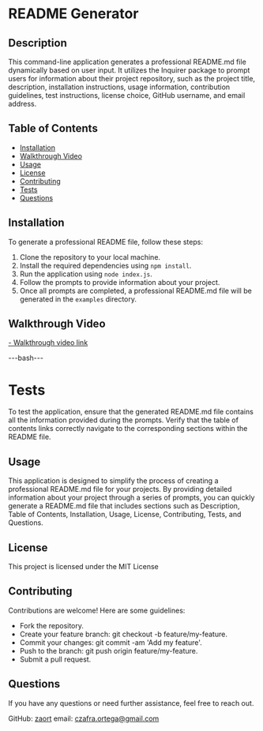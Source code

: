 # README Generator

## Description

This command-line application generates a professional README.md file dynamically based on user input. It utilizes the Inquirer package to prompt users for information about their project repository, such as the project title, description, installation instructions, usage information, contribution guidelines, test instructions, license choice, GitHub username, and email address.

## Table of Contents

- [Installation](#installation)
- [Walkthrough Video](#walkthrough-video)
- [Usage](#usage)
- [License](#license)
- [Contributing](#contributing)
- [Tests](#tests)
- [Questions](#questions)

## Installation

To generate a professional README file, follow these steps:

1. Clone the repository to your local machine.
2. Install the required dependencies using `npm install`.
3. Run the application using `node index.js`.
4. Follow the prompts to provide information about your project.
5. Once all prompts are completed, a professional README.md file will be generated in the `examples` directory.

## Walkthrough Video

[- Walkthrough video link](https://drive.google.com/file/d/1UaXayw3cIVRs9Qfr0Ng9q_DoCfxHDgaa/view)


---bash---
# Tests
To test the application, ensure that the generated README.md file contains all the information provided during the prompts. Verify that the table of contents links correctly navigate to the corresponding sections within the README file.

## Usage

This application is designed to simplify the process of creating a professional README.md file for your projects. By providing detailed information about your project through a series of prompts, you can quickly generate a README.md file that includes sections such as Description, Table of Contents, Installation, Usage, License, Contributing, Tests, and Questions.

## License
This project is licensed under the MIT License

## Contributing

Contributions are welcome! Here are some guidelines:

- Fork the repository.
- Create your feature branch: git checkout -b feature/my-feature.
- Commit your changes: git commit -am 'Add my feature'.
- Push to the branch: git push origin feature/my-feature.
- Submit a pull request.

## Questions 
If you have any questions or need further assistance, feel free to reach out.

GitHub: [zaort](https://github.com/zaort)
email: [czafra.ortega@gmail.com](mailto:czafra.ortega@gmail.com)
